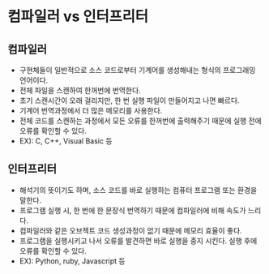 # 컴파일러 vs 인터프리터

## 컴파일러 

- 구현체들이 일반적으로 소스 코드로부터 기계어를 생성해내는 형식의 프로그래밍 언어이다.
- 전체 파일을 스캔하여 한꺼번에 번역한다.
- 초기 스캔시간이 오래 걸리지만, 한 번 실행 파일이 만들어지고 나면 빠르다.
- 기계어 번역과정에서 더 많은 메모리를 사용한다.
- 전체 코드를 스캔하는 과정에서 모든 오류를 한꺼번에 출력해주기 때문에 실행 전에 오류를 확인할 수 있다.
- EX): C, C++, Visual Basic 등

## 인터프리터

- 해석기의 뜻이기도 하며, 소스 코드를 바로 실행하는 컴퓨터 프로그램 또는 환경을 말한다.
- 프로그램 실행 시, 한 번에 한 문장식 번역하기 때문에 컴파일러에 비해 속도가 느리다.
- 컴파일러와 같은 오브젝트 코드 생성과정이 없기 때문에 메모리 효율이 좋다.
- 프로그램을 실행시키고 나서 오류를 발견하면 바로 실행을 중지 시킨다. 실행 후에 오류를 확인할 수 있다.
- EX): Python, ruby, Javascript 등